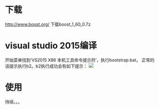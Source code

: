 下载
========
http://www.boost.org/     下载boost_1_60_0.7z

visual studio 2015编译
========
开始菜单找到‘VS2015 X86 本机工具命令提示符’，执行bootstrap.bat，
正常的话提示执行b2。b2执行成功会有如下提示：
![](https://github.com/wjx0912/CppBaseUtils/blob/master/document/image/boost.png)

使用
========
待续。。。